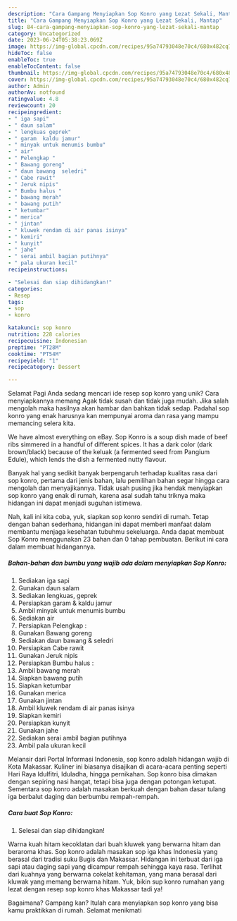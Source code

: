 ```yaml
---
description: "Cara Gampang Menyiapkan Sop Konro yang Lezat Sekali, Mantap"
title: "Cara Gampang Menyiapkan Sop Konro yang Lezat Sekali, Mantap"
slug: 84-cara-gampang-menyiapkan-sop-konro-yang-lezat-sekali-mantap
category: Uncategorized
date: 2023-06-24T05:38:23.069Z
image: https://img-global.cpcdn.com/recipes/95a74793048e70c4/680x482cq70/sop-konro-foto-resep-utama.jpg
hideToc: false
enableToc: true
enableTocContent: false
thumbnail: https://img-global.cpcdn.com/recipes/95a74793048e70c4/680x482cq70/sop-konro-foto-resep-utama.jpg
cover: https://img-global.cpcdn.com/recipes/95a74793048e70c4/680x482cq70/sop-konro-foto-resep-utama.jpg
author: Admin
authorAv: notfound
ratingvalue: 4.8
reviewcount: 20
recipeingredient:
- " iga sapi"
- " daun salam"
- " lengkuas geprek"
- " garam  kaldu jamur"
- " minyak untuk menumis bumbu"
- " air"
- " Pelengkap "
- " Bawang goreng"
- " daun bawang  seledri"
- " Cabe rawit"
- " Jeruk nipis"
- " Bumbu halus "
- " bawang merah"
- " bawang putih"
- " ketumbar"
- " merica"
- " jintan"
- " kluwek rendam di air panas isinya"
- " kemiri"
- " kunyit"
- " jahe"
- " serai ambil bagian putihnya"
- " pala ukuran kecil"
recipeinstructions:

- "Selesai dan siap dihidangkan!"
categories:
- Resep
tags:
- sop
- konro

katakunci: sop konro 
nutrition: 228 calories
recipecuisine: Indonesian
preptime: "PT28M"
cooktime: "PT54M"
recipeyield: "1"
recipecategory: Dessert

---
```



Selamat Pagi Anda sedang mencari ide resep sop konro yang unik? Cara menyiapkannya memang Agak tidak susah dan tidak juga mudah. Jika salah mengolah maka hasilnya akan hambar dan bahkan tidak sedap. Padahal sop konro yang enak harusnya kan mempunyai aroma dan rasa yang mampu memancing selera kita.


We have almost everything on eBay. Sop Konro is a soup dish made of beef ribs simmered in a handful of different spices. It has a dark color (dark brown/black) because of the keluak (a fermented seed from Pangium Edule), which lends the dish a fermented nutty flavour.

Banyak hal yang sedikit banyak berpengaruh terhadap kualitas rasa dari sop konro, pertama dari jenis bahan, lalu pemilihan bahan segar hingga cara mengolah dan menyajikannya. Tidak usah pusing jika hendak menyiapkan sop konro yang enak di rumah, karena asal sudah tahu triknya maka hidangan ini dapat menjadi suguhan istimewa.


Nah, kali ini kita coba, yuk, siapkan sop konro sendiri di rumah. Tetap dengan bahan sederhana, hidangan ini dapat memberi manfaat dalam membantu menjaga kesehatan tubuhmu sekeluarga. Anda dapat membuat Sop Konro menggunakan 23 bahan dan 0 tahap pembuatan. Berikut ini cara dalam membuat hidangannya.

<!--inarticleads1-->

##### Bahan-bahan dan bumbu yang wajib ada dalam menyiapkan Sop Konro:

1. Sediakan  iga sapi
1. Gunakan  daun salam
1. Sediakan  lengkuas, geprek
1. Persiapkan  garam &amp; kaldu jamur
1. Ambil  minyak untuk menumis bumbu
1. Sediakan  air
1. Persiapkan  Pelengkap :
1. Gunakan  Bawang goreng
1. Sediakan  daun bawang &amp; seledri
1. Persiapkan  Cabe rawit
1. Gunakan  Jeruk nipis
1. Persiapkan  Bumbu halus :
1. Ambil  bawang merah
1. Siapkan  bawang putih
1. Siapkan  ketumbar
1. Gunakan  merica
1. Gunakan  jintan
1. Ambil  kluwek rendam di air panas isinya
1. Siapkan  kemiri
1. Persiapkan  kunyit
1. Gunakan  jahe
1. Sediakan  serai ambil bagian putihnya
1. Ambil  pala ukuran kecil


Melansir dari Portal Informasi Indonesia, sop konro adalah hidangan wajib di Kota Makassar. Kuliner ini biasanya disajikan di acara-acara penting seperti Hari Raya Idulfitri, Iduladha, hingga pernikahan. Sop konro bisa dimakan dengan sepiring nasi hangat, tetapi bisa juga dengan potongan ketupat. Sementara sop konro adalah masakan berkuah dengan bahan dasar tulang iga berbalut daging dan berbumbu rempah-rempah. 

<!--inarticleads2-->

##### Cara buat Sop Konro:


1. Selesai dan siap dihidangkan!

Warna kuah hitam kecoklatan dari buah kluwek yang berwarna hitam dan beraroma khas. Sop konro adalah masakan sop iga khas Indonesia yang berasal dari tradisi suku Bugis dan Makassar. Hidangan ini terbuat dari iga sapi atau daging sapi yang dicampur rempah sehingga kaya rasa. Terlihat dari kuahnya yang berwarna cokelat kehitaman, yang mana berasal dari kluwak yang memang berwarna hitam. Yuk, bikin sup konro rumahan yang lezat dengan resep sop konro khas Makassar tadi ya! 

Bagaimana? Gampang kan? Itulah cara menyiapkan sop konro yang bisa kamu praktikkan di rumah. Selamat menikmati
